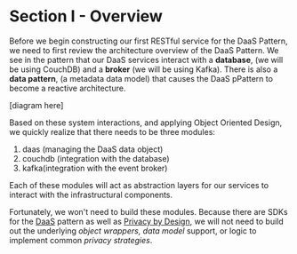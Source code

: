 # Section I - Overview

Before we begin constructing our first RESTful service for the DaaS Pattern, we need to first review the architecture overview of the DaaS Pattern. We see in the pattern that our DaaS services interact with a **database**, \(we will be using CouchDB\) and a **broker** \(we will be using Kafka\). There is also a **data pattern**, \(a metadata data model\) that causes the DaaS pPattern to become a reactive architecture.

\[diagram here\]

Based on these system interactions, and applying Object Oriented Design, we quickly realize that there needs to be three modules:

1. daas \(managing the DaaS data object\)
2. couchdb \(integration with the database\)
3. kafka\(integration with the event broker\)

Each of these modules will act as abstraction layers for our services to interact with the infrastructural components.

Fortunately, we won't need to build these modules. Because there are SDKs for the [DaaS](https://crates.io/crates/daas) pattern as well as [Privacy by Design](https://crates.io/crates/pbd), we will not need to build out the underlying _object wrappers,_ _data model_ support, or logic to implement common _privacy strategies_.

